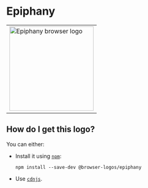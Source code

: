 # Epiphany

<table>
    <tr height=230>
        <td>
            <a href="https://github.com/alrra/browser-logos/tree/a6eb8acc8410301ce37aead344d3f8f8de6e2ded/src/archive/epiphany">
                <img width=220 src="https://raw.githubusercontent.com/alrra/browser-logos/a6eb8acc8410301ce37aead344d3f8f8de6e2ded/src/archive/epiphany/epiphany.svg?sanitize=true" alt="Epiphany browser logo">
            </a>
        </td>
    </tr>
</table>

## How do I get this logo?

You can either:

* Install it using [`npm`][npm]:

  `npm install --save-dev @browser-logos/epiphany`

* Use [`cdnjs`][cdnjs].

<!-- Link labels: -->

[cdnjs]: https://cdnjs.com/libraries/browser-logos
[npm]: https://www.npmjs.com/
